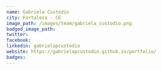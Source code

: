 ```yaml
---
name: Gabriela Custódio
city: Fortaleza - CE
image_path: /images/team/gabriela_custodio.png
badged_image_path: 
twitter:
facebook:
linkedin: gabrielapcustodio
website: https://gabrielapcustodio.github.io/portfolio/
badges:
---
```

